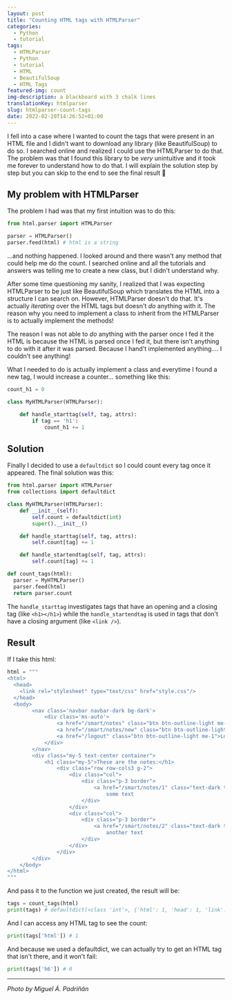 ```yaml
---
layout: post
title: "Counting HTML tags with HTMLParser"
categories:
  - Python
  - tutorial
tags:
  - HTMLParser
  - Python
  - tutorial
  - HTML
  - BeautifulSoup
  - HTML Tags
featured-img: count
img-description: a blackboard with 3 chalk lines
translationKey: htmlparser
slug: htmlparser-count-tags
date: 2022-02-20T14:26:52+01:00
---
```


I fell into a case where I wanted to count the tags that were present in an HTML file and I didn't want to download any library (like BeautifulSoup) to do so. I searched online and realized I could use the HTMLParser to do that. <!--more-->
The problem was that I found this library to be *very* unintuitive and it took me forever to understand how to do that. I will explain the solution step by step but you can skip to the end to see the final result 👾

## My problem with HTMLParser

The problem I had was that my first intuition was to do this: 


```python
from html.parser import HTMLParser

parser = HTMLParser()
parser.feed(html) # html is a string
```

...and nothing happened. I looked around and there wasn't any method that could help me do the count. I searched online and all the tutorials and answers was telling me to create a new class, but I didn't understand why.

After some time questioning my sanity, I realized that I was expecting HTMLParser to be just like BeautifulSoup which translates the HTML into a structure I can search on. However, HTMLParser doesn't do that. It's actually *iterating* over the HTML tags but doesn't *do* anything with it. The reason why you need to implement a class to inherit from the HTMLParser is to actually implement the methods! 

The reason I was not able to *do* anything with the parser once I fed it the HTML is because the HTML is parsed once I fed it, but there isn't anything to do with it after it was parsed. Because I hand't implemented anything.... I couldn't see anything!

What I needed to do is actually implement a class and everytime I found a new tag, I would increase a counter... something like this:

```python
count_h1 = 0 

class MyHTMLParser(HTMLParser):

    def handle_starttag(self, tag, attrs):
    	if tag == 'h1':
        	count_h1 += 1
```

## Solution

Finally I decided to use a `defaultdict` so I could count every tag once it appeared. The final solution was this:

```python
from html.parser import HTMLParser
from collections import defaultdict

class MyHTMLParser(HTMLParser):
    def __init__(self):
        self.count = defaultdict(int)
        super().__init__()

    def handle_starttag(self, tag, attrs):
        self.count[tag] += 1

    def handle_startendtag(self, tag, attrs):
        self.count[tag] += 1

def count_tags(html):
  parser = MyHTMLParser()
  parser.feed(html)
  return parser.count
```

The `handle_starttag` investigates tags that have an opening and a closing tag (like `<h1></h1>`) while the `handle_startendtag` is used in tags that don't have a closing argument (like `<link />`).

## Result

If I take this html:

```python
html = """
<html>
  <head>
    <link rel="stylesheet" type="text/css" href="style.css"/>
  </head>
  <body>
        <nav class='navbar navbar-dark bg-dark'>
            <div class='ms-auto'>
                <a href="/smart/notes" class="btn btn-outline-light me-1">Home</a>
                <a href="/smart/notes/new" class="btn btn-outline-light me-1">Create</a>
                <a href="/logout" class="btn btn-outline-light me-1">Logout</a>
            </div>
        </nav>
        <div class="my-5 text-center container">
            <h1 class="my-5">These are the notes:</h1>
                <div class="row row-cols3 g-2">
                    <div class="col">
                        <div class="p-3 border">
                            <a href="/smart/notes/1" class="text-dark text-decoration-non"><h3>An unique note title</h3></a>
                                some text
                        </div>
                    </div>
                    <div class="col">
                        <div class="p-3 border">
                            <a href="/smart/notes/2" class="text-dark text-decoration-non"><h3>Anoter note</h3></a>
                                another text
                        </div>
                    </div>
                </div>
        </div>
    </body>
</html>
"""
```

And pass it to the function we just created, the result will be:

```python
tags = count_tags(html)
print(tags) # defaultdict(<class 'int'>, {'html': 1, 'head': 1, 'link': 1, 'body': 1, 'nav': 1, 'div': 7, 'a': 5, 'h1': 1, 'h3': 2})
```

And I can access any HTML tag to see the count:

```python
print(tags['html']) # 1
```

And because we used a defaultdict, we can actually try to get an HTML tag that isn't there, and it won't fail:

```python
print(tags['h6']) # 0
```

---
*Photo by Miguel Á. Padriñán*


